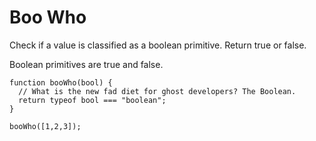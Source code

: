 # Boo Who

Check if a value is classified as a boolean primitive. Return true or false.

Boolean primitives are true and false.

```
function booWho(bool) {
  // What is the new fad diet for ghost developers? The Boolean.
  return typeof bool === "boolean";
}

booWho([1,2,3]);
```
